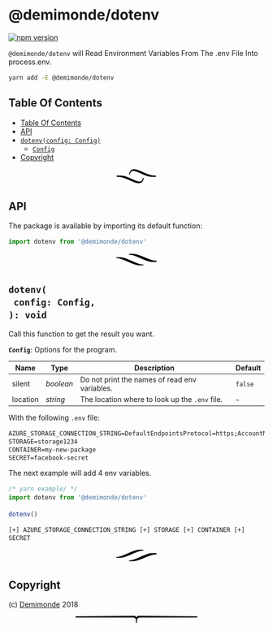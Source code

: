 # @demimonde/dotenv

[![npm version](https://badge.fury.io/js/%40demimonde%2Fdotenv.svg)](https://npmjs.org/package/@demimonde/dotenv)

`@demimonde/dotenv` will Read Environment Variables From The .env File Into process.env.

```sh
yarn add -E @demimonde/dotenv
```

## Table Of Contents

- [Table Of Contents](#table-of-contents)
- [API](#api)
- [`dotenv(config: Config)`](#dotenvconfig-config-void)
  * [`Config`](#type-config)
- [Copyright](#copyright)

<p align="center"><a href="#table-of-contents"><img src=".documentary/section-breaks/0.svg?sanitize=true"></a></p>

## API

The package is available by importing its default function:

```js
import dotenv from '@demimonde/dotenv'
```

<p align="center"><a href="#table-of-contents"><img src=".documentary/section-breaks/1.svg?sanitize=true"></a></p>

## `dotenv(`<br/>&nbsp;&nbsp;`config: Config,`<br/>`): void`

Call this function to get the result you want.

__<a name="type-config">`Config`</a>__: Options for the program.

|   Name   |   Type    |                  Description                   | Default |
| -------- | --------- | ---------------------------------------------- | ------- |
| silent   | _boolean_ | Do not print the names of read env variables.  | `false` |
| location | _string_  | The location where to look up the `.env` file. | `~`     |

With the following `.env` file:

```
AZURE_STORAGE_CONNECTION_STRING=DefaultEndpointsProtocol=https;AccountName=storage1234;AccountKey=hjaskd12t73DGHJs/duiSDue7687dgqbmn2BDS==;EndpointSuffix=core.windows.net
STORAGE=storage1234
CONTAINER=my-new-package
SECRET=facebook-secret
```

The next example will add 4 env variables.

```js
/* yarn example/ */
import dotenv from '@demimonde/dotenv'

dotenv()
```
```
[+] AZURE_STORAGE_CONNECTION_STRING [+] STORAGE [+] CONTAINER [+] SECRET
```

<p align="center"><a href="#table-of-contents"><img src=".documentary/section-breaks/2.svg?sanitize=true"></a></p>

## Copyright

(c) [Demimonde][1] 2018

[1]: https://demimonde.cc

<p align="center"><a href="#table-of-contents"><img src=".documentary/section-breaks/-1.svg?sanitize=true"></a></p>